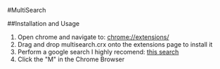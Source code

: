 #MultiSearch

##Installation and Usage
1. Open chrome and navigate to: [chrome://extensions/](chrome://extensions/)
2. Drag and drop multisearch.crx onto the extensions page to install it
3. Perform a google search I highly recomend: [this search](https://www.google.com/search?q=cats)
4. Click the "M" in the Chrome Browser